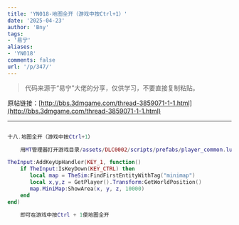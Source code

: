 ```yaml
---
title: 'YN018-地图全开（游戏中按Ctrl+1）'
date: '2025-04-23'
author: 'Bny'
tags:
- '易宁'
aliases:
- 'YN018'
comments: false
url: '/p/347/'
---
```


> 代码来源于“易宁”大佬的分享，仅供学习，不要直接复制粘贴。

原帖链接：[http://bbs.3dmgame.com/thread-3859071-1-1.html](http://bbs.3dmgame.com/thread-3859071-1-1.html)

---

```lua  

十八.地图全开（游戏中按Ctrl+1）

	用MT管理器打开游戏目录/assets/DLC0002/scripts/prefabs/player_common.lua文件，在inst:AddComponent("resurrectable")下一行插入以下内容：

TheInput:AddKeyUpHandler(KEY_1, function()
	if TheInput:IsKeyDown(KEY_CTRL) then
	   local map = TheSim:FindFirstEntityWithTag("minimap")
	   local x,y,z = GetPlayer().Transform:GetWorldPosition()
	   map.MiniMap:ShowArea(x, y, z, 10000)
	end
end)

	即可在游戏中按Ctrl + 1使地图全开

```  

